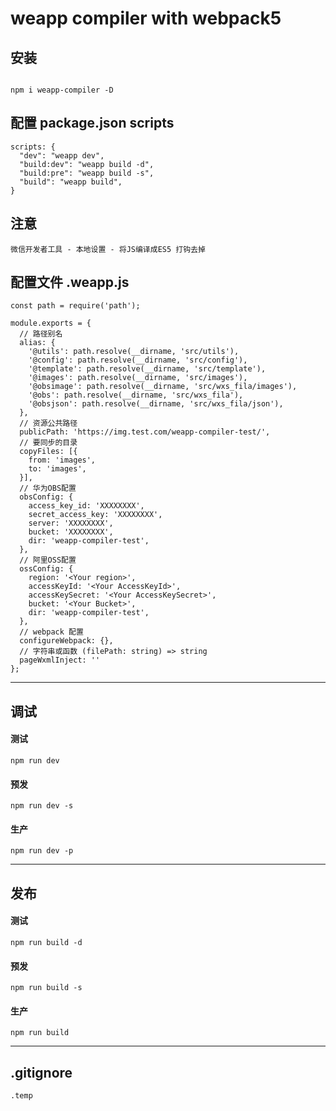 # weapp compiler with webpack5

## 安装

```node

npm i weapp-compiler -D
```

## 配置 package.json scripts

```node
scripts: {
  "dev": "weapp dev",
  "build:dev": "weapp build -d",
  "build:pre": "weapp build -s",
  "build": "weapp build",
}
```

## 注意

```node
微信开发者工具 - 本地设置 - 将JS编译成ES5 打钩去掉
```

## 配置文件 .weapp.js

```node
const path = require('path');

module.exports = {
  // 路径别名
  alias: {
    '@utils': path.resolve(__dirname, 'src/utils'),
    '@config': path.resolve(__dirname, 'src/config'),
    '@template': path.resolve(__dirname, 'src/template'),
    '@images': path.resolve(__dirname, 'src/images'),
    '@obsimage': path.resolve(__dirname, 'src/wxs_fila/images'),
    '@obs': path.resolve(__dirname, 'src/wxs_fila'),
    '@obsjson': path.resolve(__dirname, 'src/wxs_fila/json'),
  },
  // 资源公共路径
  publicPath: 'https://img.test.com/weapp-compiler-test/',
  // 要同步的目录
  copyFiles: [{
    from: 'images',
    to: 'images',
  }],
  // 华为OBS配置
  obsConfig: {
    access_key_id: 'XXXXXXXX',
    secret_access_key: 'XXXXXXXX',
    server: 'XXXXXXXX',
    bucket: 'XXXXXXXX',
    dir: 'weapp-compiler-test',
  },
  // 阿里OSS配置
  ossConfig: {
    region: '<Your region>',
    accessKeyId: '<Your AccessKeyId>',
    accessKeySecret: '<Your AccessKeySecret>',
    bucket: '<Your Bucket>',
    dir: 'weapp-compiler-test',
  },
  // webpack 配置
  configureWebpack: {},
  // 字符串或函数 (filePath: string) => string
  pageWxmlInject: ''
};
```

---

## 调试

#### 测试

```node
npm run dev
```
#### 预发

```node
npm run dev -s
```
#### 生产

```node
npm run dev -p
```

---

## 发布

#### 测试

```node
npm run build -d
```
#### 预发

```node
npm run build -s
```

#### 生产

```node
npm run build
```

---

## .gitignore

```node
.temp
```
